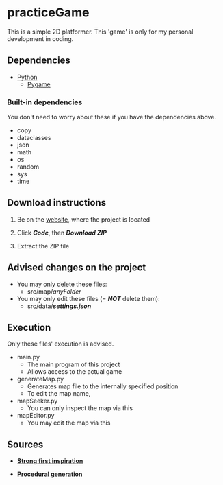 # practiceGame
This is a simple 2D platformer.
This 'game' is only for my personal development in coding.

## Dependencies
- [Python](https://www.python.org/)
    - [Pygame](https://www.pygame.org/news)

### Built-in dependencies
You don't need to worry about these if you have the dependencies above.

- copy
- dataclasses
- json
- math
- os
- random
- sys
- time

## Download instructions

1. Be on the [website](https://github.com/Schunche/practiceGame),
where the project is located

2. Click ***Code***, then ***Download ZIP***

3. Extract the ZIP file

## Advised changes on the project

- You may only delete these files:
    - src/map/*anyFolder*
- You may only edit these files (= ***NOT*** delete them):
    - src/data/***settings.json***

## Execution

Only these files' execution is advised.

- main.py
    - The main program of this project
    - Allows access to the actual game
- generateMap.py
    - Generates map file to the internally specified position
    - To edit the map name, 
- mapSeeker.py
    - You can only inspect the map via this
- mapEditor.py
    - You may edit the map via this

## Sources

- [**Strong first inspiration**](https://www.youtube.com/watch?v=2gABYM5M0ww&t=8555s&ab_channel=DaFluffyPotato)

- [**Procedural generation**](https://www.youtube.com/watch?v=Pgt82G4Jxac&ab_channel=griffpatch)
